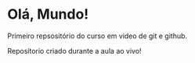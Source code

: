 # Olá, Mundo!
 Primeiro repsositório do curso em video de git e github.

 Reposítorio criado durante a aula ao vivo!
